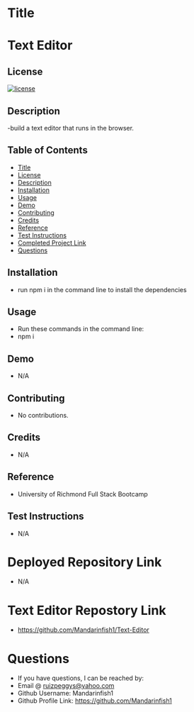 # Title

# Text Editor

## License

[![license](https://img.shields.io/badge/License-MIT-green)](https://opensource.org/licenses/MIT)

## Description

-build a text editor that runs in the browser.

## Table of Contents

- [Title](#title)
- [License](#license)
- [Description](#description)
- [Installation](#installation)
- [Usage](#usage)
- [Demo](#demo)
- [Contributing](#contributing)
- [Credits](#credits)
- [Reference](#reference)
- [Test Instructions](#test-instructions)
- [Completed Project Link](#completed-project-link)
- [Questions](#questions)

## Installation

- run npm i in the command line to install the dependencies

## Usage

- Run these commands in the command line:
- npm i


## Demo

- N/A

## Contributing

- No contributions.

## Credits

- N/A

## Reference

- University of Richmond Full Stack Bootcamp

## Test Instructions

- N/A

# Deployed Repository Link

- N/A

# Text Editor Repostory Link

- https://github.com/Mandarinfish1/Text-Editor

# Questions

- If you have questions, I can be reached by:
- Email @ ruizpeggys@yahoo.com
- Github Username: Mandarinfish1
- Github Profile Link: https://github.com/Mandarinfish1
